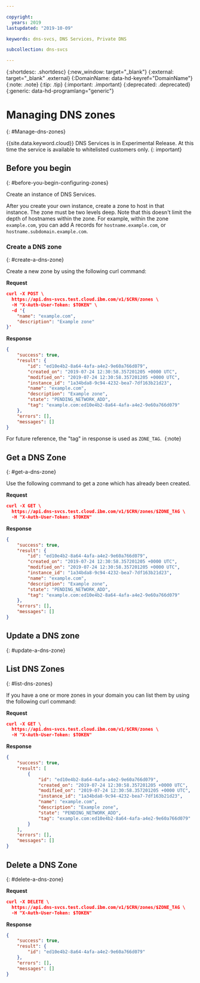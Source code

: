 ```yaml
---

copyright:
  years: 2019
lastupdated: "2019-10-09"

keywords: dns-svcs, DNS Services, Private DNS

subcollection: dns-svcs

---
```


{:shortdesc: .shortdesc}
{:new_window: target="_blank"}
{:external: target="_blank" .external}
{:DomainName: data-hd-keyref="DomainName"}
{:note: .note}
{:tip: .tip}
{:important: .important}
{:deprecated: .deprecated}
{:generic: data-hd-programlang="generic"}

# Managing DNS zones
{: #Manage-dns-zones}

{{site.data.keyword.cloud}} DNS Services is in Experimental Release. At this time the service is available to whitelisted customers only.
{: important}

## Before you begin
{: #before-you-begin-configuring-zones}

Create an instance of DNS Services.

After you create your own instance, create a zone to host in that instance. The zone must be two levels deep. Note that this doesn't limit the depth of hostnames within the zone. For example, within the zone `example.com`, you can add A records for `hostname.example.com`, or `hostname.subdomain.example.com`.


### Create a DNS zone
{: #create-a-dns-zone}

Create a new zone by using the following curl command:

**Request**

```json
curl -X POST \
  https://api.dns-svcs.test.cloud.ibm.com/v1/$CRN/zones \
  -H "X-Auth-User-Token: $TOKEN" \
  -d '{
	"name": "example.com",
	"description": "Example zone"
}'
```

**Response**

```json
{
    "success": true,
    "result": {
        "id": "ed10e4b2-8a64-4afa-a4e2-9e60a766d079",
        "created_on": "2019-07-24 12:30:58.357201205 +0000 UTC",
        "modified_on": "2019-07-24 12:30:58.357201205 +0000 UTC",
        "instance_id": "1a34bda8-9c94-4232-bea7-7df163b21d23",
        "name": "example.com",
        "description": "Example zone",
        "state": "PENDING_NETWORK_ADD",
        "tag": "example.com:ed10e4b2-8a64-4afa-a4e2-9e60a766d079"
    },
    "errors": [],
    "messages": []
}
```

For future reference, the "tag" in response is used as `ZONE_TAG`. 
{:note}

## Get a DNS Zone
{: #get-a-dns-zone}

Use the following command to get a zone which has already been created. 

**Request**

```json
curl -X GET \
  https://api.dns-svcs.test.cloud.ibm.com/v1/$CRN/zones/$ZONE_TAG \
  -H "X-Auth-User-Token: $TOKEN"
```

**Response**

```json
{
    "success": true,
    "result": {
        "id": "ed10e4b2-8a64-4afa-a4e2-9e60a766d079",
        "created_on": "2019-07-24 12:30:58.357201205 +0000 UTC",
        "modified_on": "2019-07-24 12:30:58.357201205 +0000 UTC",
        "instance_id": "1a34bda8-9c94-4232-bea7-7df163b21d23",
        "name": "example.com",
        "description": "Example zone",
        "state": "PENDING_NETWORK_ADD",
        "tag": "example.com:ed10e4b2-8a64-4afa-a4e2-9e60a766d079"
    },
    "errors": [],
    "messages": []
}
```
## Update a DNS zone
{: #update-a-dns-zone}



## List DNS Zones
{: #list-dns-zones}

If you have a one or more zones in your domain you can list them by using the following curl command: 

**Request**

```json
curl -X GET \
  https://api.dns-svcs.test.cloud.ibm.com/v1/$CRN/zones \
  -H "X-Auth-User-Token: $TOKEN"
```

**Response**

```json
{
    "success": true,
    "result": [
        {
            "id": "ed10e4b2-8a64-4afa-a4e2-9e60a766d079",
            "created_on": "2019-07-24 12:30:58.357201205 +0000 UTC",
            "modified_on": "2019-07-24 12:30:58.357201205 +0000 UTC",
            "instance_id": "1a34bda8-9c94-4232-bea7-7df163b21d23",
            "name": "example.com",
            "description": "Example zone",
            "state": "PENDING_NETWORK_ADD",
            "tag": "example.com:ed10e4b2-8a64-4afa-a4e2-9e60a766d079"
        }
    ],
    "errors": [],
    "messages": []
}
```

## Delete a DNS Zone
{: #delete-a-dns-zone}

**Request**

```json
curl -X DELETE \
  https://api.dns-svcs.test.cloud.ibm.com/v1/$CRN/zones/$ZONE_TAG \
  -H "X-Auth-User-Token: $TOKEN"
```

**Response**

```json
{
    "success": true,
    "result": {
        "id": "ed10e4b2-8a64-4afa-a4e2-9e60a766d079"
    },
    "errors": [],
    "messages": []
}
```
